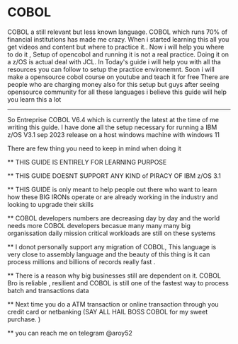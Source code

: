 # COBOL
COBOL a still relevant but less known language. COBOL which runs 70% of financial institutions has made me crazy. When i started learning this all you get videos and content but where to practice it..  Now i will help you where to do it , Setup of opencobol and running it is not a real practice. Doing it on a z/OS is actual deal with JCL. 
In Today's guide i will help you with all tha resources you can follow to setup the practice environemnt. 
Soon i will make a opensource cobol course on youtube and teach it for free 
There are people who are charging money also for this setup but guys after seeing opensource community for all these languages i believe this guide will help you learn this a lot 
***********************************************************************************************************************************************************************************************************************************
So Entreprise COBOL V6.4 which is currently the latest at the time of me writing this guide.
I have done all the setup necessary for running a IBM z/OS V3.1 sep 2023 release on a host windows machine with windows 11 

There are few thing you need to keep in mind when doing it

** THIS GUIDE IS ENTIRELY FOR LEARNING PURPOSE 

** THIS GUIDE DOESNT SUPPORT ANY KIND of PIRACY OF IBM z/OS 3.1 

** THIS GUIDE is only meant to help people out there who want to learn how these BIG IRONs operate or are already working in the industry and looking to upgrade their skills 

** COBOL developers numbers are decreasing day by day and the world needs more COBOL developers becasue many many many big organissation daily mission critical workloads are still on these systems

** I donot personally support any migration of COBOL, This language is very close to assembly language and the beauty of this thing is it can process millions and billions of records really fast .

** There is a reason why big businesses still are dependent on it.  COBOL Bro is reliable , resilient and COBOL is still one of the fastest way to process batch and transactions data 

** Next time you do a ATM transaction or online transaction through you credit card or netbanking (SAY ALL HAIL BOSS COBOL for my sweet purchase. )

** you can reach me on telegram @aroy52

